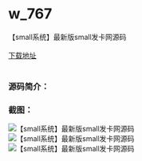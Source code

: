 # w_767
【small系统】最新版small发卡网源码
<br/></br>
[下载地址](https://www.uuid2.com/767.html "下载地址")
<br/></br>
<h3>源码简介：</h3>
<h3>截图：</h3>
<img src="https://www.uuid2.com/wp-content/uploads/img/202105/a93906d131.jpg" alt="【small系统】最新版small发卡网源码"><img src="https://www.uuid2.com/wp-content/uploads/img/202105/b0e4a25872.jpg" alt="【small系统】最新版small发卡网源码"><img src="https://www.uuid2.com/wp-content/uploads/img/202105/7d8edc0117.jpg" alt="【small系统】最新版small发卡网源码">
